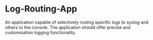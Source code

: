 # Log-Routing-App
An application capable of selectively routing specific logs to syslog and others to the console. The application should offer precise and customisation logging functionality.
